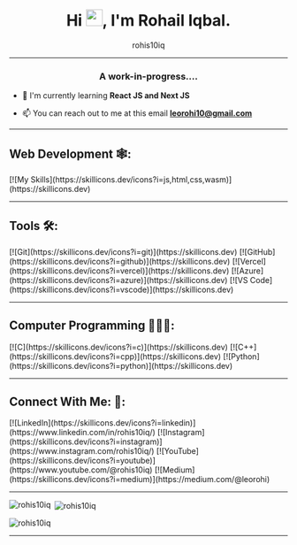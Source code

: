 <h1 align="center">Hi <img src="https://raw.githubusercontent.com/MartinHeinz/MartinHeinz/master/wave.gif" width="30px">, I'm Rohail Iqbal.</h1>
<p align="center">rohis10iq</p>

<hr>

<h3 align="center">A work-in-progress....</h3>

- 🔭 I'm currently learning **React JS and Next JS** 

- 📫 You can reach out to me at this email **leorohi10@gmail.com**

<hr>

<h2 align="left">Web Development 🕸:</h2>
<p align="left">
  [![My Skills](https://skillicons.dev/icons?i=js,html,css,wasm)](https://skillicons.dev)
</p>

<hr>

<h2 align="left">Tools 🛠:</h2>
<p align="left">
  [![Git](https://skillicons.dev/icons?i=git)](https://skillicons.dev)
  [![GitHub](https://skillicons.dev/icons?i=github)](https://skillicons.dev)
  [![Vercel](https://skillicons.dev/icons?i=vercel)](https://skillicons.dev)
  [![Azure](https://skillicons.dev/icons?i=azure)](https://skillicons.dev)
  [![VS Code](https://skillicons.dev/icons?i=vscode)](https://skillicons.dev)
</p>

<hr>

<h2 align="left">Computer Programming 👨🏻‍💻:</h2>
<p align="left">
  [![C](https://skillicons.dev/icons?i=c)](https://skillicons.dev)
  [![C++](https://skillicons.dev/icons?i=cpp)](https://skillicons.dev)
  [![Python](https://skillicons.dev/icons?i=python)](https://skillicons.dev)
</p>

<hr>

<h2 align="left">Connect With Me: 🤝:</h2>
<p align="left">
  [![LinkedIn](https://skillicons.dev/icons?i=linkedin)](https://www.linkedin.com/in/rohis10iq/)
  [![Instagram](https://skillicons.dev/icons?i=instagram)](https://www.instagram.com/rohis10iq/)
  [![YouTube](https://skillicons.dev/icons?i=youtube)](https://www.youtube.com/@rohis10iq)
  [![Medium](https://skillicons.dev/icons?i=medium)](https://medium.com/@leorohi)
</p>

<hr>

<p><img align="left" src="https://github-readme-stats.vercel.app/api/top-langs?username=rohis10iq&show_icons=true&locale=en&layout=compact" alt="rohis10iq" /></p>

<p>&nbsp;<img align="center" src="https://github-readme-stats.vercel.app/api?username=rohis10iq&show_icons=true&locale=en" alt="rohis10iq" /></p>

<p><img align="center" src="https://github-readme-streak-stats.herokuapp.com/?user=rohis10iq&" alt="rohis10iq" /></p>

<hr>
